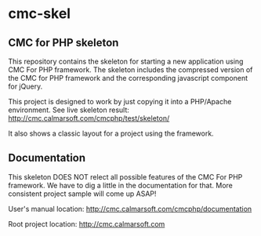 cmc-skel
========

CMC for PHP skeleton
--------------------
This repository contains the skeleton for starting a new application using CMC For PHP framework.
The skeleton includes the compressed version of the CMC for PHP framework and the corresponding javascript component for jQuery.

This project is designed to work by just copying it into a PHP/Apache environment.
See live skeleton result:
http://cmc.calmarsoft.com/cmcphp/test/skeleton/

It also shows a classic layout for a project using the framework.


Documentation
-------------

This skeleton DOES NOT relect all possible features of the CMC For PHP framework. We have to dig a little in the documentation for that.
More consistent project sample will come up ASAP!

User's manual location:
http://cmc.calmarsoft.com/cmcphp/documentation


Root project location:
http://cmc.calmarsoft.com
